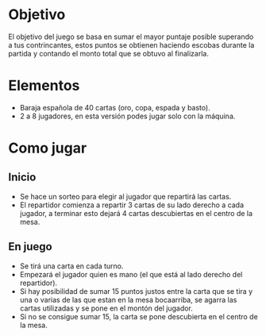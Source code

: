 # Objetivo
El objetivo del juego se basa en sumar el mayor puntaje posible superando a tus contrincantes, estos puntos
se obtienen haciendo escobas durante la partida y contando el monto total que se obtuvo al finalizarla.

# Elementos 

+ Baraja española de 40 cartas (oro, copa, espada y basto).
+ 2 a 8 jugadores, en esta versión podes jugar solo con la máquina.

# Como jugar
## Inicio
+ Se hace un sorteo para elegir al jugador que repartirá las cartas.
+ El repartidor comienza a repartir 3 cartas de su lado derecho a cada jugador, a terminar esto dejará 4 cartas descubiertas en el centro de la mesa.
## En juego
+ Se tirá una carta en cada turno.
+ Empezará el jugador quien es mano (el que está al lado derecho del repartidor).
+ Si hay posibilidad de sumar 15 puntos justos entre la carta que se tira y una o varias de las que estan en la mesa bocaarriba, se agarra las cartas utilizadas y se pone en el montón del jugador.
+ Si no se consigue sumar 15, la carta se pone descubierta en el centro de la mesa.
